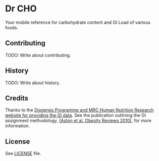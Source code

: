 # Dr CHO

Your mobile reference for carbohydrate content and GI Load of various foods.

## Contributing

TODO: Write about contributing.

## History

TODO: Write about history.

## Credits

Thanks to the [Diogenes Programme and MRC Human Nutrition Research website for providing the GI data](http://www.mrc-hnr.cam.ac.uk/research/research-sections/nutrition-health-interventions/gi-database/). See the publication outlining the GI assignment methodology, [(Aston et al. Obesity Reviews 2010)](http://onlinelibrary.wiley.com/doi/10.1111/j.1467-789X.2009.00690.x/full), for more information.

## License

See [LICENSE](LICENSE) file.